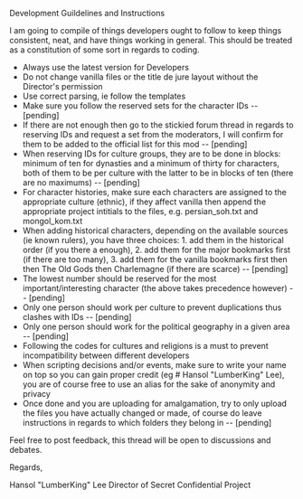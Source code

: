 Development Guildelines and Instructions

I am going to compile of things developers ought to follow to keep things consistent, neat, and have things working in general. This should be treated as a constitution of some sort in regards to coding.

- Always use the latest version for Developers
- Do not change vanilla files or the title de jure layout without the Director's permission
- Use correct parsing, ie follow the templates
- Make sure you follow the reserved sets for the character IDs -- [pending]
- If there are not enough then go to the stickied forum thread in regards to reserving IDs and request a set from the moderators, I will confirm for them to be added to the official list for this mod -- [pending]
- When reserving IDs for culture groups, they are to be done in blocks: minimum of ten for dynasties and a minimum of thirty for characters, both of them to be per culture with the latter to be in blocks of ten (there are no maximums) -- [pending]
- For character histories, make sure each characters are assigned to the appropriate culture (ethnic), if they affect vanilla then append the appropriate project intitials to the files, e.g. persian_soh.txt and mongol_kom.txt
- When adding historical characters, depending on the available sources (ie known rulers), you have three choices: 1. add them in the historical order (if you there a enough), 2. add them for the major bookmarks first (if there are too many), 3. add them for the vanilla bookmarks first then then The Old Gods then Charlemagne (if there are scarce) -- [pending]
- The lowest number should be reserved for the most important/interesting character (the above takes precedence however) -- [pending]
- Only one person should work per culture to prevent duplications thus clashes with IDs -- [pending]
- Only one person should work for the political geography in a given area -- [pending]
- Following the codes for cultures and religions is a must to prevent incompatibility between different developers
- When scripting decisions and/or events, make sure to write your name on top so you can gain proper credit (eg # Hansol "LumberKing" Lee), you are of course free to use an alias for the sake of anonymity and privacy
- Once done and you are uploading for amalgamation, try to only upload the files you have actually changed or made, of course do leave instructions in regards to which folders they belong in -- [pending]

Feel free to post feedback, this thread will be open to discussions and debates.

Regards,

Hansol "LumberKing" Lee
Director of Secret Confidential Project
